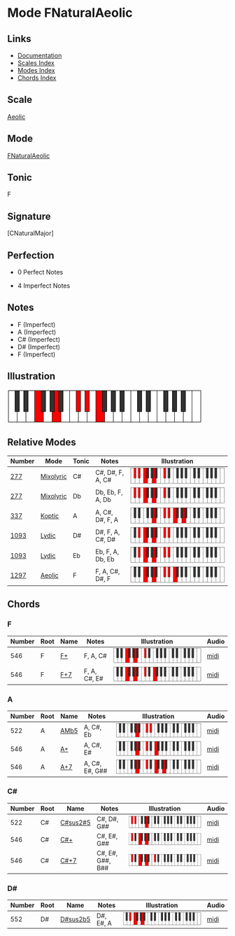 # Mode FNaturalAeolic

## Links

- [Documentation](index.md)
- [Scales Index](Scales.md)
- [Modes Index](Modes.md)
- [Chords Index](Chords.md)

## Scale

[Aeolic](ScaleAeolic.md)

## Mode

[FNaturalAeolic](ModeFNaturalAeolic.md)

## Tonic

F

## Signature

[CNaturalMajor]

## Perfection

 - 0 Perfect Notes

 - 4 Imperfect Notes

## Notes

- F (Imperfect)
- A (Imperfect)
- C# (Imperfect)
- D# (Imperfect)
- F (Imperfect)

## Illustration

![FNaturalAeolic](ModeFNaturalAeolic.png)

## Relative Modes

| Number | Mode | Tonic | Notes | Illustration |
|--------|------|-------|-------|--------------|
| [277](https://ianring.com/musictheory/scales/277) | [Mixolyric](ModeMixolyric.md) | C# | C#, D#, F, A, C# | ![CSharpMixolyric](ModeCSharpMixolyric.png) |
| [277](https://ianring.com/musictheory/scales/277) | [Mixolyric](ModeMixolyric.md) | Db | Db, Eb, F, A, Db | ![DFlatMixolyric](ModeDFlatMixolyric.png) |
| [337](https://ianring.com/musictheory/scales/337) | [Koptic](ModeKoptic.md) | A | A, C#, D#, F, A | ![ANaturalKoptic](ModeANaturalKoptic.png) |
| [1093](https://ianring.com/musictheory/scales/1093) | [Lydic](ModeLydic.md) | D# | D#, F, A, C#, D# | ![DSharpLydic](ModeDSharpLydic.png) |
| [1093](https://ianring.com/musictheory/scales/1093) | [Lydic](ModeLydic.md) | Eb | Eb, F, A, Db, Eb | ![EFlatLydic](ModeEFlatLydic.png) |
| [1297](https://ianring.com/musictheory/scales/1297) | [Aeolic](ModeAeolic.md) | F | F, A, C#, D#, F | ![FNaturalAeolic](ModeFNaturalAeolic.png) |

## Chords

### F

| Number | Root | Name | Notes | Illustration | Audio |
|--------|------|------|-------|--------------|-------|
| 546 | F | [F+](ChordFNaturalAugmented.md) | F, A, C# | ![F+](ChordFNaturalAugmentedRootPosition.png) | [midi](ChordFNaturalAugmentedRootPosition.mid) |
| 546 | F | [F+7](ChordFNaturalAugmentedAugmentedSeventh.md) | F, A, C#, E# | ![F+7](ChordFNaturalAugmentedAugmentedSeventhRootPosition.png) | [midi](ChordFNaturalAugmentedAugmentedSeventhRootPosition.mid) |

### A

| Number | Root | Name | Notes | Illustration | Audio |
|--------|------|------|-------|--------------|-------|
| 522 | A | [AMb5](ChordANaturalMajorFlatFifth.md) | A, C#, Eb | ![AMb5](ChordANaturalMajorFlatFifthRootPosition.png) | [midi](ChordANaturalMajorFlatFifthRootPosition.mid) |
| 546 | A | [A+](ChordANaturalAugmented.md) | A, C#, E# | ![A+](ChordANaturalAugmentedRootPosition.png) | [midi](ChordANaturalAugmentedRootPosition.mid) |
| 546 | A | [A+7](ChordANaturalAugmentedAugmentedSeventh.md) | A, C#, E#, G## | ![A+7](ChordANaturalAugmentedAugmentedSeventhRootPosition.png) | [midi](ChordANaturalAugmentedAugmentedSeventhRootPosition.mid) |

### C#

| Number | Root | Name | Notes | Illustration | Audio |
|--------|------|------|-------|--------------|-------|
| 522 | C# | [C#sus2#5](ChordCSharpSuspendedSecondSharpFifth.md) | C#, D#, G## | ![C#sus2#5](ChordCSharpSuspendedSecondSharpFifthRootPosition.png) | [midi](ChordCSharpSuspendedSecondSharpFifthRootPosition.mid) |
| 546 | C# | [C#+](ChordCSharpAugmented.md) | C#, E#, G## | ![C#+](ChordCSharpAugmentedRootPosition.png) | [midi](ChordCSharpAugmentedRootPosition.mid) |
| 546 | C# | [C#+7](ChordCSharpAugmentedAugmentedSeventh.md) | C#, E#, G##, B## | ![C#+7](ChordCSharpAugmentedAugmentedSeventhRootPosition.png) | [midi](ChordCSharpAugmentedAugmentedSeventhRootPosition.mid) |

### D#

| Number | Root | Name | Notes | Illustration | Audio |
|--------|------|------|-------|--------------|-------|
| 552 | D# | [D#sus2b5](ChordDSharpSuspendedSecondFlatFifth.md) | D#, E#, A | ![D#sus2b5](ChordDSharpSuspendedSecondFlatFifthRootPosition.png) | [midi](ChordDSharpSuspendedSecondFlatFifthRootPosition.mid) |


